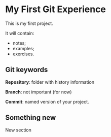 # My First Git Experience

This is my first project.

It will contain:

- notes;
- examples;
- exercises.

## Git keywords

**Repository**: folder with history information

**Branch**: not important (for now)

**Commit**: named version of your project.

## Something new

New section